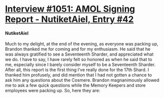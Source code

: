 # [Interview #1051: AMOL Signing Report - NutiketAiel, Entry #42](https://www.theoryland.com/intvmain.php?i=1051#42)

#### NutiketAiel

Much to my delight, at the end of the evening, as everyone was packing up, Brandon thanked me for coming and for my enthusiasm. He said that he was always gratified to see a Seventeenth Sharder, and appreciated what we do. I have to say, I have rarely felt so honored as when he said that to me, especially since I barely consider myself to be a Seventeenth Sharder. After all, this report is the first thing I’ve really done for the 17th Shard. I thanked him profusely, and did mention that I had not gotten a chance to ask him any questions about the Cosmere. Brandon magnanimously allowed me to ask a few quick questions while the Memory Keepers and store employees were packing up. So, here they are:

